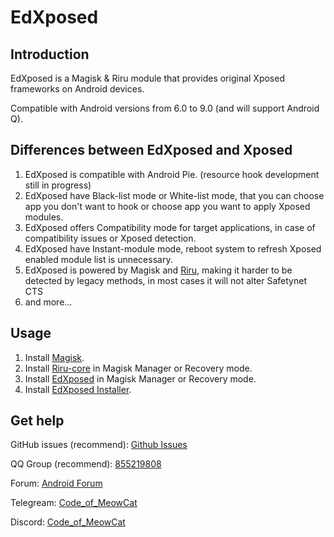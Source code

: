 # EdXposed

## Introduction

EdXposed is a Magisk & Riru module that provides original Xposed frameworks on Android devices.

Compatible with Android versions from 6.0 to 9.0 (and will support Android Q).

## Differences between EdXposed and Xposed

1. EdXposed is compatible with Android Pie. (resource hook development still in progress)
2. EdXposed have Black-list mode or White-list mode, that you can choose app you don't want to hook or choose app you want to apply Xposed modules.
3. EdXposed offers Compatibility mode for target applications, in case of compatibility issues or Xposed detection.
4. EdXposed have Instant-module mode, reboot system to refresh Xposed enabled module list is unnecessary.
5. EdXposed is powered by Magisk and [Riru](https://github.com/RikkaApps/Riru), making it harder to be detected by legacy methods, in most cases it will not alter Safetynet CTS
6. and more...

## Usage

1. Install [Magisk](https://github.com/topjohnwu/Magisk/releases).
2. Install [Riru-core](https://github.com/RikkaApps/Riru/releases) in Magisk Manager or Recovery mode.
2. Install [EdXposed](https://github.com/ElderDrivers/EdXposed/releases) in Magisk Manager or Recovery mode.
3. Install [EdXposed Installer](https://github.com/solohsu/XposedInstaller/releases).

## Get help

GitHub issues (recommend): [Github Issues](https://github.com/solohsu/EdXposed/issues/)

QQ Group (recommend): [855219808](http://shang.qq.com/wpa/qunwpa?idkey=fae42a3dba9dc758caf63e971be2564e67bf7edd751a2ff1c750478b0ad1ca3f)

Forum: [Android Forum](https://af.meowcat.org/)

Telegream: [Code_of_MeowCat](http://t.me/Code_of_MeowCat)

Discord: [Code_of_MeowCat](https://discord.gg/Hag6gNh)
